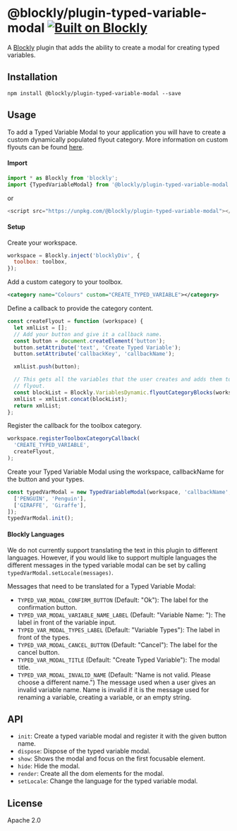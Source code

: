 # @blockly/plugin-typed-variable-modal [![Built on Blockly](https://tinyurl.com/built-on-blockly)](https://github.com/google/blockly)

A [Blockly](https://www.npmjs.com/package/blockly) plugin that adds the ability
to create a modal for creating typed variables.

## Installation

```
npm install @blockly/plugin-typed-variable-modal --save
```

## Usage

To add a Typed Variable Modal to your application you will have to create a
custom dynamically populated flyout category. More information on custom flyouts
can be
found [here](https://developers.google.com/blockly/guides/configure/web/toolbox?hl=en#dynamic_categories).

#### Import

```js
import * as Blockly from 'blockly';
import {TypedVariableModal} from '@blockly/plugin-typed-variable-modal';
```

or

```js
<script src="https://unpkg.com/@blockly/plugin-typed-variable-modal"></script>
```

#### Setup

Create your workspace.

```js
workspace = Blockly.inject('blocklyDiv', {
  toolbox: toolbox,
});
```

Add a custom category to your toolbox.

```xml
<category name="Colours" custom="CREATE_TYPED_VARIABLE"></category>
```

Define a callback to provide the category content.

```js
const createFlyout = function (workspace) {
  let xmlList = [];
  // Add your button and give it a callback name.
  const button = document.createElement('button');
  button.setAttribute('text', 'Create Typed Variable');
  button.setAttribute('callbackKey', 'callbackName');

  xmlList.push(button);

  // This gets all the variables that the user creates and adds them to the
  // flyout.
  const blockList = Blockly.VariablesDynamic.flyoutCategoryBlocks(workspace);
  xmlList = xmlList.concat(blockList);
  return xmlList;
};
```

Register the callback for the toolbox category.

```js
workspace.registerToolboxCategoryCallback(
  'CREATE_TYPED_VARIABLE',
  createFlyout,
);
```

Create your Typed Variable Modal using the workspace, callbackName for the
button and your types.

```js
const typedVarModal = new TypedVariableModal(workspace, 'callbackName', [
  ['PENGUIN', 'Penguin'],
  ['GIRAFFE', 'Giraffe'],
]);
typedVarModal.init();
```

#### Blockly Languages

We do not currently support translating the text in this plugin to different
languages. However, if you would like to support multiple languages the
different messages in the typed variable modal can be set by calling `typedVarModal.setLocale(messages)`.

Messages that need to be translated for a Typed Variable Modal:

- `TYPED_VAR_MODAL_CONFIRM_BUTTON` (Default: "Ok"): The label for the confirmation button.
- `TYPED_VAR_MODAL_VARIABLE_NAME_LABEL` (Default: "Variable Name: "): The label in front of the variable input.
- `TYPED_VAR_MODAL_TYPES_LABEL` (Default: "Variable Types"): The label in front of the types.
- `TYPED_VAR_MODAL_CANCEL_BUTTON` (Default: "Cancel"): The label for the cancel button.
- `TYPED_VAR_MODAL_TITLE` (Default: "Create Typed Variable"): The modal title.
- `TYPED_VAR_MODAL_INVALID_NAME`
  (Default: "Name is not valid. Please choose a different name.") The message used
  when a user gives an invalid variable name. Name is invalid if it is the message
  used for renaming a variable, creating a variable, or an empty string.

## API

- `init`: Create a typed variable modal and register it with the given button name.
- `dispose`: Dispose of the typed variable modal.
- `show`: Shows the modal and focus on the first focusable element.
- `hide`: Hide the modal.
- `render`: Create all the dom elements for the modal.
- `setLocale`: Change the language for the typed variable modal.

## License

Apache 2.0
